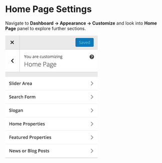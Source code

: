 # Home Page Settings

Navigate to **Dashboard → Appearance → Customize** and look into **Home Page** panel to explore further sections.

![Home Page Settings](images/home-setup/homepage-panel.png)